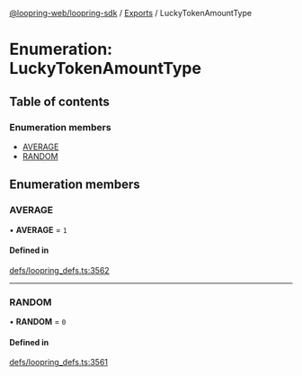 [@loopring-web/loopring-sdk](../README.md) / [Exports](../modules.md) / LuckyTokenAmountType

# Enumeration: LuckyTokenAmountType

## Table of contents

### Enumeration members

- [AVERAGE](LuckyTokenAmountType.md#average)
- [RANDOM](LuckyTokenAmountType.md#random)

## Enumeration members

### AVERAGE

• **AVERAGE** = `1`

#### Defined in

[defs/loopring_defs.ts:3562](https://github.com/Loopring/loopring_sdk/blob/427d9da/src/defs/loopring_defs.ts#L3562)

___

### RANDOM

• **RANDOM** = `0`

#### Defined in

[defs/loopring_defs.ts:3561](https://github.com/Loopring/loopring_sdk/blob/427d9da/src/defs/loopring_defs.ts#L3561)
